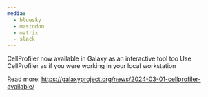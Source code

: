 ```yaml
---
media:
  - bluesky
  - mastodon
  - matrix
  - slack
---
```

CellProfiler now available in Galaxy as an interactive tool too
Use CellProfiler as if you were working in your local workstation

Read more: https://galaxyproject.org/news/2024-03-01-cellprofiler-available/
